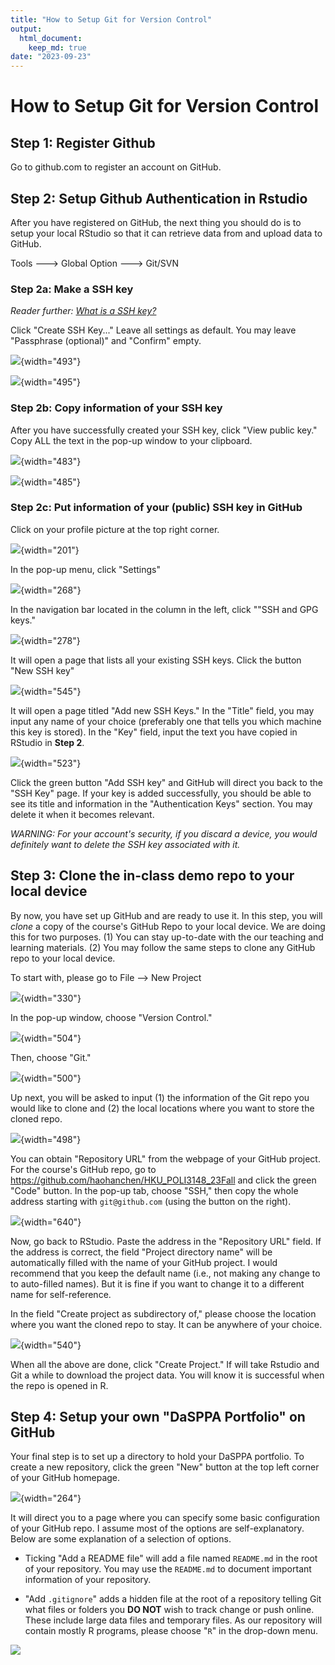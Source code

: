```yaml
---
title: "How to Setup Git for Version Control"
output: 
  html_document:
    keep_md: true
date: "2023-09-23"
---
```




# How to Setup Git for Version Control

## Step 1: Register Github

Go to github.com to register an account on GitHub.

## Step 2: Setup Github Authentication in Rstudio

After you have registered on GitHub, the next thing you should do is to setup your local RStudio so that it can retrieve data from and upload data to GitHub.

Tools ---\> Global Option ---\> Git/SVN

### Step 2a: Make a SSH key

*Reader further: [What is a SSH key?](https://www.ssh.com/academy/ssh-keys)*

Click "Create SSH Key..." Leave all settings as default. You may leave "Passphrase (optional)" and "Confirm" empty.

![](images/paste-EEDE0385.png){width="493"}

![](images/paste-B7F8DC6D.png){width="495"}

### Step 2b: Copy information of your SSH key

After you have successfully created your SSH key, click "View public key." Copy ALL the text in the pop-up window to your clipboard.

![](images/paste-74577312.png){width="483"}

![](images/paste-14ED5A26.png){width="485"}

### Step 2c: Put information of your (public) SSH key in GitHub

Click on your profile picture at the top right corner.

![](images/Screenshot%202023-09-27%20at%203.10.07%20PM.png){width="201"}

In the pop-up menu, click "Settings"

![](images/Screenshot%202023-09-27%20at%203.10.19%20PM.png){width="268"}

In the navigation bar located in the column in the left, click ""SSH and GPG keys."

![](images/Screenshot%202023-09-27%20at%203.10.43%20PM.png){width="278"}

It will open a page that lists all your existing SSH keys. Click the button "New SSH key"

![](images/Screenshot%202023-09-27%20at%203.11.07%20PM.png){width="545"}

It will open a page titled "Add new SSH Keys." In the "Title" field, you may input any name of your choice (preferably one that tells you which machine this key is stored). In the "Key" field, input the text you have copied in RStudio in **Step 2**.

![](images/Screenshot%202023-09-27%20at%203.11.51%20PM.png){width="523"}

Click the green button "Add SSH key" and GitHub will direct you back to the "SSH Key" page. If your key is added successfully, you should be able to see its title and information in the "Authentication Keys" section. You may delete it when it becomes relevant.

*WARNING: For your account's security, if you discard a device, you would definitely want to delete the SSH key associated with it.*

## Step 3: Clone the in-class demo repo to your local device

By now, you have set up GitHub and are ready to use it. In this step, you will *clone* a copy of the course's GitHub Repo to your local device. We are doing this for two purposes. (1) You can stay up-to-date with the our teaching and learning materials. (2) You may follow the same steps to clone any GitHub repo to your local device.

To start with, please go to File --\> New Project

![](images/Screenshot%202023-09-27%20at%205.01.06%20PM.png){width="330"}

In the pop-up window, choose "Version Control."

![](images/Screenshot%202023-09-27%20at%205.01.21%20PM.png){width="504"}

Then, choose "Git."

![](images/Screenshot%202023-09-27%20at%205.01.31%20PM.png){width="500"}

Up next, you will be asked to input (1) the information of the Git repo you would like to clone and (2) the local locations where you want to store the cloned repo.

![](images/Screenshot%202023-09-27%20at%205.05.32%20PM.png){width="498"}

You can obtain "Repository URL" from the webpage of your GitHub project. For the course's GitHub repo, go to <https://github.com/haohanchen/HKU_POLI3148_23Fall> and click the green "Code" button. In the pop-up tab, choose "SSH," then copy the whole address starting with `git@github.com` (using the button on the right).

![](images/Screenshot%202023-09-27%20at%205.02.50%20PM.png){width="640"}

Now, go back to RStudio. Paste the address in the "Repository URL" field. If the address is correct, the field "Project directory name" will be automatically filled with the name of your GitHub project. I would recommend that you keep the default name (i.e., not making any change to to auto-filled names). But it is fine if you want to change it to a different name for self-reference.

In the field "Create project as subdirectory of," please choose the location where you want the cloned repo to stay. It can be anywhere of your choice.

![](images/Screenshot%202023-09-27%20at%205.03.51%20PM.png){width="540"}

When all the above are done, click "Create Project." If will take Rstudio and Git a while to download the project data. You will know it is successful when the repo is opened in R.

## Step 4: Setup your own "DaSPPA Portfolio" on GitHub

Your final step is to set up a directory to hold your DaSPPA portfolio. To create a new repository, click the green "New" button at the top left corner of your GitHub homepage.

![](images/Screenshot%202023-09-27%20at%205.08.29%20PM.png){width="264"}

It will direct you to a page where you can specify some basic configuration of your GitHub repo. I assume most of the options are self-explanatory. Below are some explanation of a selection of options.

-   Ticking "Add a README file" will add a file named `README.md` in the root of your repository. You may use the `README.md` to document important information of your repository.

-   "Add `.gitignore`" adds a hidden file at the root of a repository telling Git what files or folders you **DO NOT** wish to track change or push online. These include large data files and temporary files. As our repository will contain mostly R programs, please choose "`R`" in the drop-down menu.

![](images/Screenshot%202023-09-27%20at%205.09.36%20PM.png)
